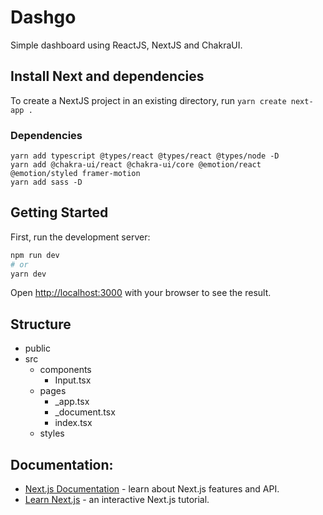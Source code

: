 # Dashgo
Simple dashboard using ReactJS, NextJS and ChakraUI.

## Install Next and dependencies
To create a NextJS project in an existing directory, run `yarn create next-app .`

### Dependencies
```
yarn add typescript @types/react @types/react @types/node -D
yarn add @chakra-ui/react @chakra-ui/core @emotion/react @emotion/styled framer-motion
yarn add sass -D
```

## Getting Started
First, run the development server:

```bash
npm run dev
# or
yarn dev
```

Open [http://localhost:3000](http://localhost:3000) with your browser to see the result.

## Structure
- public
- src
    - components
        - Input.tsx
    - pages
        - _app.tsx
        - _document.tsx
        - index.tsx
    - styles

## Documentation:
- [Next.js Documentation](https://nextjs.org/docs) - learn about Next.js features and API.
- [Learn Next.js](https://nextjs.org/learn) - an interactive Next.js tutorial.
